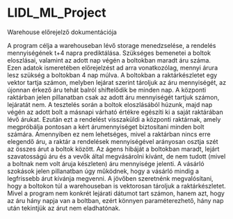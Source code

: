 # LIDL_ML_Project

Warehouse előrejelző dokumentációja

A program célja a warehouseban lévő storage menedzselése, a rendelés mennyiségének t+4 napra prediktálása.
Szükséges bemenetei a boltok eloszlásai, valamint az adott nap végén a boltokban maradt áru száma. Ezen adatok ismeretében előrejelzést ad arra vonatkozólag, mennyi árura lesz szükség a boltokban 4 nap múlva.
A  boltokban a raktárkészletet egy vektor tartja számon, melyben lejárat szerint tároljuk az áru mennyiségét, az újonnan érkező áru tehát balról shiftelődik be minden nap.
A központi raktárban jelen pillanatban csak az adott áru mennyiségét tartjuk számon, lejáratát nem.
A tesztelés során a boltok eloszlásából húzunk, majd nap végén az adott bolt a másnapi várható értékre egészíti ki a saját raktárában lévő árukat. Ezután ezt a rendelést visszaküldi a központi raktárnak, amely megpróbálja pontosan a kért árumennyiséget biztosítani minden bolt számára. Amennyiben ez nem lehetséges, mivel a raktárban nincs erre elegendő áru, a raktár a rendelések mennyiségével arányosan osztja szét az összes árut a boltok között.
Az ágens hibáját a boltokban maradt, lejárt szavatosságú áru és a vevők által megvásárolni kívánt, de nem tudott (mivel a boltnak nem volt áruja készleten) áru mennyisége jelenti.
A vásárló szokások jelen pillanatban úgy működnek, hogy a vásárló mindig a legfrissebb árut kívánja megvenni.
A jövőben szeretnénk megvalósítani, hogy a boltokon túl a warehouseban is vektorosan tároljuk a raktárkészletet.
Mivel a program nem konkrét lejárati dátumot tart számon, hanem azt, hogy az áru hány napja van a boltban, ezért könnyen paraméterezhető, hány nap után tekintjük az árut nem eladhatónak.
